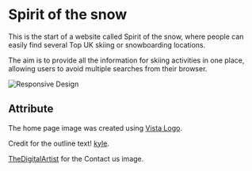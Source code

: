 # **Spirit of the snow**

This is the start of a website called Spirit of the snow, where people can easily find several Top UK skiing or snowboarding locations. 

The aim is to provide all the information for skiing activities in one place, allowing users to avoid multiple searches from their browser.

![Responsive Design](images/responsive.png)
## Attribute

The home page image was created using  [Vista Logo](https://www.vistaprint.co.uk/logomaker).

Credit for the outline text! [kyle](https://stackoverflow.com/questions/4919076/outline-effect-to-text).

[TheDigitalArtist](https://pixabay.com/illustrations/contact-us-help-desk-contact-help-1524408/) for the Contact us image.

